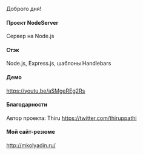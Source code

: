 Доброго дня!

#### Проект NodeServer
Сервер на Node.js

#### Стэк
Node.js, Express.js, шаблоны Handlebars

#### Демо
https://youtu.be/aSMgeREg2Rs

#### Благодарности
Автор проекта: Thiru 
https://twitter.com/thiruppathi

#### Мой сайт-резюме
http://mkolyadin.ru/